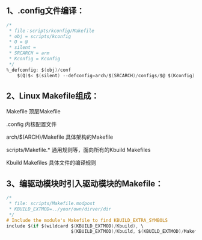 ## 1、.config文件编译：

```c
/*
 * file：scripts/kconfig/Makefile
 * obj = scripts/kconfig
 * Q = @
 * silent = 
 * SRCARCH = arm
 * Kconfig = Kconfig
 */
%_defconfig: $(obj)/conf
    $(Q)$< $(silent) --defconfig=arch/$(SRCARCH)/configs/$@ $(Kconfig)
```

## 2、Linux Makefile组成：

Makefile    顶层Makefile

.config    内核配置文件

arch/$(ARCH)/Makefile    具体架构的Makefile

scripts/Makefile.*    通用规则等，面向所有的Kbuild Makefiles

Kbuild Makefiles    具体文件的编译规则

## 3、编驱动模块时引入驱动模块的Makefile：

```c
/*
 * file: scripts/Makefile.modpost
 * KBUILD_EXTMOD=../your/own/dirver/dir
 */
# Include the module's Makefile to find KBUILD_EXTRA_SYMBOLS
include $(if $(wildcard $(KBUILD_EXTMOD)/Kbuild), \
                        $(KBUILD_EXTMOD)/Kbuild, $(KBUILD_EXTMOD)/Makefile)
```

